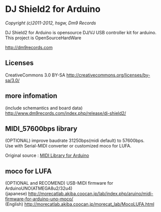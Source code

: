 DJ Shield2 for Arduino
============================
*Copyright (c)2011-2012, hsgw, Dm9 Records*

DJ Shield2 for Arduino is opensource DJ/VJ USB controller kit for arduino.  
This project is OpenSourceHardWare  
  
<http://dm9records.com>  
  
## Licenses
CreativeCommons 3.0 BY-SA <http://creativecommons.org/licenses/by-sa/3.0/>
 
## more infomation
(include schemantics and board data)  
<http://www.dm9records.com/index.php/release/dj-shield2/>
  
## MIDI_57600bps library
 (OPTIONAL) improve baudrate 31250bps(midi default) to 57600bps.  
Use with Serial-MIDI converter or customized moco for LUFA.  
  
Original source : [MIDI Library for Arduino](http://playground.arduino.cc/Main/MIDILibrary)
  
## moco for LUFA
(OPTIONAL and RECOMEND) USB-MIDI firmware for ArduinoUNO(ATMEGA8u2/32u4)  
(japanese) <http://morecatlab.akiba.coocan.jp/lab/index.php/aruino/midi-firmware-for-arduino-uno-moco/>  
(English) <http://morecatlab.akiba.coocan.jp/morecat_lab/MocoLUFA.html>
